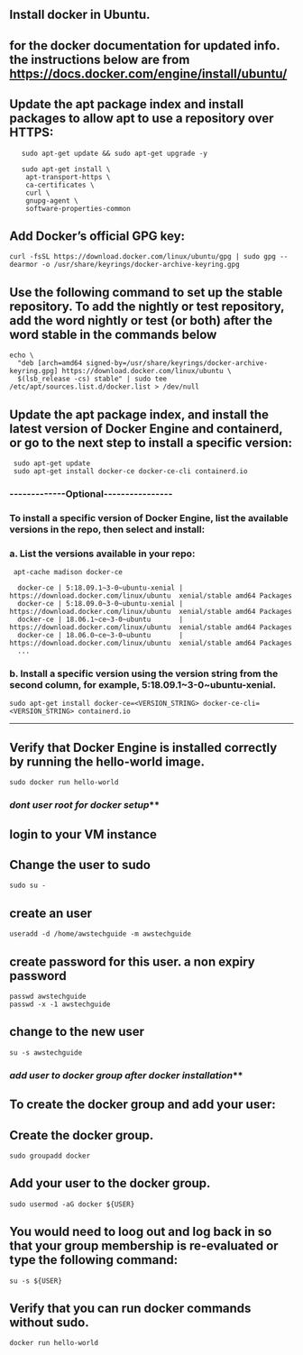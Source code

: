 
## Install docker in Ubuntu. 
## for the docker documentation for updated info. the instructions below are from https://docs.docker.com/engine/install/ubuntu/

## Update the apt package index and install packages to allow apt to use a repository over HTTPS:

```
   sudo apt-get update && sudo apt-get upgrade -y 

   sudo apt-get install \
    apt-transport-https \
    ca-certificates \
    curl \
    gnupg-agent \
    software-properties-common
```
	
## Add Docker’s official GPG key:
```
curl -fsSL https://download.docker.com/linux/ubuntu/gpg | sudo gpg --dearmor -o /usr/share/keyrings/docker-archive-keyring.gpg
```

## Use the following command to set up the stable repository. To add the nightly or test repository, add the word nightly or test (or both) after the word stable in the commands below
```
echo \
  "deb [arch=amd64 signed-by=/usr/share/keyrings/docker-archive-keyring.gpg] https://download.docker.com/linux/ubuntu \
  $(lsb_release -cs) stable" | sudo tee /etc/apt/sources.list.d/docker.list > /dev/null
```   
   
## Update the apt package index, and install the latest version of Docker Engine and containerd, or go to the next step to install a specific version: 
```
 sudo apt-get update
 sudo apt-get install docker-ce docker-ce-cli containerd.io
```
### -------------Optional----------------
### To install a specific version of Docker Engine, list the available versions in the repo, then select and install:

### a. List the versions available in your repo:
```
 apt-cache madison docker-ce

  docker-ce | 5:18.09.1~3-0~ubuntu-xenial | https://download.docker.com/linux/ubuntu  xenial/stable amd64 Packages
  docker-ce | 5:18.09.0~3-0~ubuntu-xenial | https://download.docker.com/linux/ubuntu  xenial/stable amd64 Packages
  docker-ce | 18.06.1~ce~3-0~ubuntu       | https://download.docker.com/linux/ubuntu  xenial/stable amd64 Packages
  docker-ce | 18.06.0~ce~3-0~ubuntu       | https://download.docker.com/linux/ubuntu  xenial/stable amd64 Packages
  ...
```
### b. Install a specific version using the version string from the second column, for example, 5:18.09.1~3-0~ubuntu-xenial.

```
sudo apt-get install docker-ce=<VERSION_STRING> docker-ce-cli=<VERSION_STRING> containerd.io
```
-----------------------------

## Verify that Docker Engine is installed correctly by running the hello-world image.
```
sudo docker run hello-world
```

### *********dont user root for docker setup***********
## login to your VM instance
## Change the user to sudo 
```
sudo su -
```
## create an user 
```
useradd -d /home/awstechguide -m awstechguide
```
## create password for this user. a non expiry password
```
passwd awstechguide
passwd -x -1 awstechguide
```
## change to the new user
```
su -s awstechguide
```
### *********add user to docker group after docker installation***********

## To create the docker group and add your user:

## Create the docker group.
 ```
 sudo groupadd docker
```
## Add your user to the docker group.
 ```
 sudo usermod -aG docker ${USER}
```
## You would need to loog out and log back in so that your group membership is re-evaluated or type the following command:
 ```
 su -s ${USER}
```

## Verify that you can run docker commands without sudo.
 ```
 docker run hello-world
```
